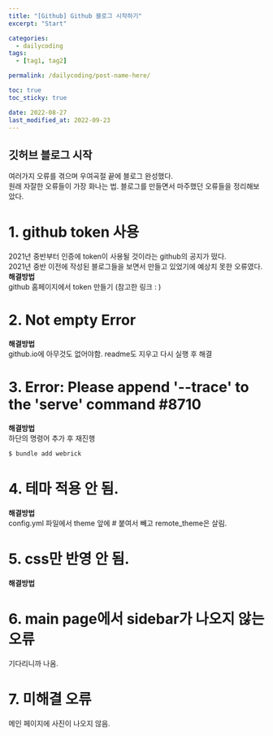 ```yaml
---
title: "[Github] Github 블로그 시작하기"
excerpt: "Start"

categories:
  - dailycoding
tags:
  - [tag1, tag2]

permalink: /dailycoding/post-name-here/

toc: true
toc_sticky: true

date: 2022-08-27
last_modified_at: 2022-09-23
---
```


## 깃허브 블로그 시작   
여러가지 오류를 겪으며 우여곡절 끝에 블로그 완성했다.   
원래 자잘한 오류들이 가장 화나는 법. 블로그를 만들면서 마주했던 오류들을 정리해보았다.   

# 1. github token 사용   
   
2021년 중반부터 인증에 token이 사용될 것이라는 github의 공지가 떴다.   
2021년 중반 이전에 작성된 블로그들을 보면서 만들고 있었기에 예상치 못한 오류였다.   
**해결방법**   
 github 홈페이지에서 token 만들기 (참고한 링크 : )   
   
# 2. Not empty Error   
    
 **해결방법**   
 github.io에 아무것도 없어야함. readme도 지우고 다시 실행 후 해결   
    
# 3. Error: Please append '--trace' to the 'serve' command #8710   
**해결방법**   
하단의 명령어 추가 후 재진행   
```bash
$ bundle add webrick
```
   
# 4. 테마 적용 안 됨.   
**해결방법**   
config.yml 파일에서 theme 앞에 # 붙여서 빼고 remote_theme은 살림.   
   
# 5. css만 반영 안 됨.   
**해결방법**   
   
# 6. main page에서 sidebar가 나오지 않는 오류   
기다리니까 나옴.     

# 7. 미해결 오류    
메인 페이지에 사진이 나오지 않음.    



